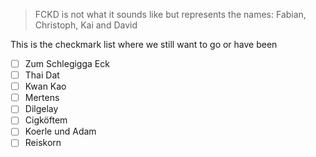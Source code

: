 > FCKD is not what it sounds like but represents the names: Fabian, Christoph, Kai and David

This is the checkmark list where we still want to go or have been

- [ ] Zum Schlegigga Eck
- [ ] Thai Dat
- [ ] Kwan Kao
- [ ] Mertens
- [ ] Dilgelay
- [ ] Cigköftem
- [ ] Koerle und Adam
- [ ] Reiskorn
